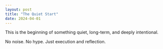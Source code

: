 ```yaml
---
layout: post
title: "The Quiet Start"
date: 2024-04-01
---
```


This is the beginning of something quiet, long-term, and deeply intentional.

No noise. No hype. Just execution and reflection.
